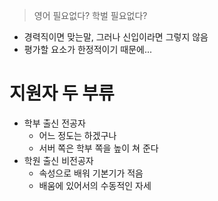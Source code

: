 > 영어 필요없다? 학벌 필요없다?
- 경력직이면 맞는말, 그러나 신입이라면 그렇지 않음
- 평가할 요소가 한정적이기 때문에...

# 지원자 두 부류
- 학부 출신 전공자
	- 어느 정도는 하겠구나
	- 서버 쪽은 학부 쪽을 높이 쳐 준다
- 학원 출신 비전공자
	- 속성으로 배워 기본기가 적음
	- 배움에 있어서의 수동적인 자세